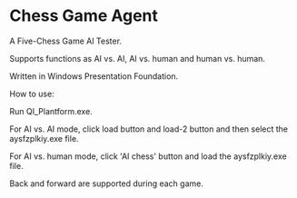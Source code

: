 Chess Game Agent
============
A Five-Chess Game AI Tester.

Supports functions as AI vs. AI, AI vs. human and human vs. human.

Written in Windows Presentation Foundation.


How to use:

Run QI_Plantform.exe.

For AI vs. AI mode, click load button and load-2 button and then select the aysfzplkiy.exe file.

For AI vs. human mode, click 'AI chess' button and load the aysfzplkiy.exe file.

Back and forward are supported during each game.
